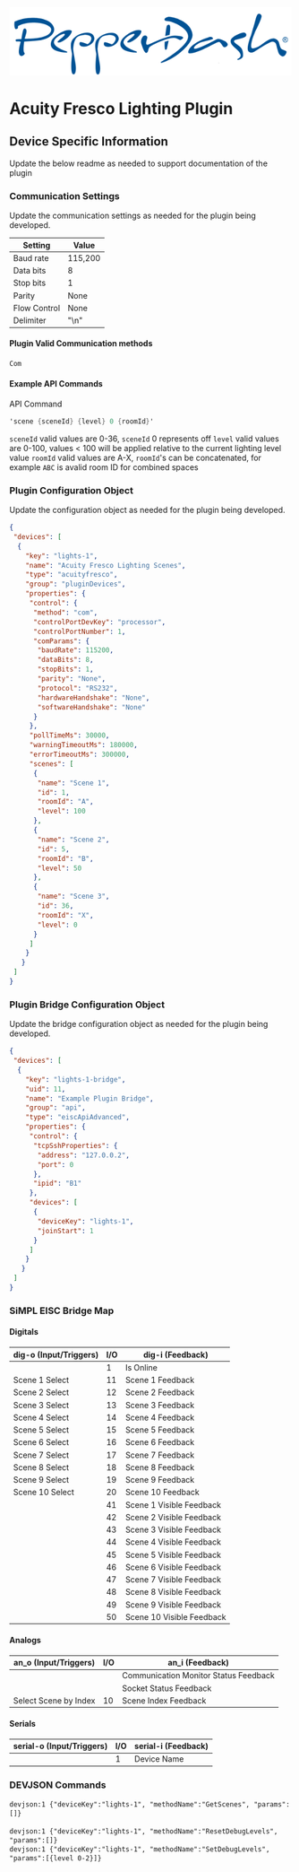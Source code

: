 ![PepperDash Logo](/images/logo_pdt_no_tagline_600.png)

# Acuity Fresco Lighting Plugin

## Device Specific Information

Update the below readme as needed to support documentation of the plugin

### Communication Settings

Update the communication settings as needed for the plugin being developed.

| Setting      | Value   |
| ------------ | ------- |
| Baud rate    | 115,200 |
| Data bits    | 8       |
| Stop bits    | 1       |
| Parity       | None    |
| Flow Control | None    |
| Delimiter    | "\n"    |

#### Plugin Valid Communication methods

```c#
Com
```

#### Example API Commands

API Command

```c#
'scene {sceneId} {level} 0 {roomId}'
```

`sceneId` valid values are 0-36, `sceneId` 0 represents off
`level` valid values are 0-100, values < 100 will be applied relative to the current lighting level value
`roomId` valid values are A-X, `roomId`'s can be concatenated, for example `ABC` is avalid room ID for combined spaces


### Plugin Configuration Object

Update the configuration object as needed for the plugin being developed.

```json
{
 "devices": [
  {
    "key": "lights-1",
    "name": "Acuity Fresco Lighting Scenes",
    "type": "acuityfresco",
    "group": "pluginDevices",
    "properties": {
     "control": {
      "method": "com",
      "controlPortDevKey": "processor",
      "controlPortNumber": 1,
      "comParams": {
       "baudRate": 115200,
       "dataBits": 8,
       "stopBits": 1,
       "parity": "None",
       "protocol": "RS232",
       "hardwareHandshake": "None",
       "softwareHandshake": "None"
      }
     },
     "pollTimeMs": 30000,
     "warningTimeoutMs": 180000,
     "errorTimeoutMs": 300000,
     "scenes": [
      {
       "name": "Scene 1",
       "id": 1,
       "roomId": "A",
       "level": 100
      },
      {
       "name": "Scene 2",
       "id": 5,
       "roomId": "B",
       "level": 50
      },
      {
       "name": "Scene 3",
       "id": 36,
       "roomId": "X",
       "level": 0
      }
     ]
    }
   }  
 ]
}
```

### Plugin Bridge Configuration Object

Update the bridge configuration object as needed for the plugin being developed.

```json
{
 "devices": [
  {
    "key": "lights-1-bridge",
    "uid": 11,
    "name": "Example Plugin Bridge",
    "group": "api",
    "type": "eiscApiAdvanced",
    "properties": {
     "control": {
      "tcpSshProperties": {
       "address": "127.0.0.2",
       "port": 0
      },
      "ipid": "B1"
     },
     "devices": [
      {
       "deviceKey": "lights-1",
       "joinStart": 1
      }
     ]
    }
   }
 ]
}
```

### SiMPL EISC Bridge Map

#### Digitals

| dig-o (Input/Triggers) | I/O | dig-i (Feedback)          |
| ---------------------- | --- | ------------------------- |
|                        | 1   | Is Online                 |
| Scene 1 Select         | 11  | Scene 1 Feedback          |
| Scene 2 Select         | 12  | Scene 2 Feedback          |
| Scene 3 Select         | 13  | Scene 3 Feedback          |
| Scene 4 Select         | 14  | Scene 4 Feedback          |
| Scene 5 Select         | 15  | Scene 5 Feedback          |
| Scene 6 Select         | 16  | Scene 6 Feedback          |
| Scene 7 Select         | 17  | Scene 7 Feedback          |
| Scene 8 Select         | 18  | Scene 8 Feedback          |
| Scene 9 Select         | 19  | Scene 9 Feedback          |
| Scene 10 Select        | 20  | Scene 10 Feedback         |
|                        | 41  | Scene 1 Visible Feedback  |
|                        | 42  | Scene 2 Visible Feedback  |
|                        | 43  | Scene 3 Visible Feedback  |
|                        | 44  | Scene 4 Visible Feedback  |
|                        | 45  | Scene 5 Visible Feedback  |
|                        | 46  | Scene 6 Visible Feedback  |
|                        | 47  | Scene 7 Visible Feedback  |
|                        | 48  | Scene 8 Visible Feedback  |
|                        | 49  | Scene 9 Visible Feedback  |
|                        | 50  | Scene 10 Visible Feedback |

#### Analogs

| an_o (Input/Triggers) | I/O | an_i (Feedback)                       |
| --------------------- | --- | ------------------------------------- |
|                       |     | Communication Monitor Status Feedback |
|                       |     | Socket Status Feedback                |
| Select Scene by Index | 10  | Scene Index Feedback                  |

#### Serials

| serial-o (Input/Triggers) | I/O | serial-i (Feedback) |
| ------------------------- | --- | ------------------- |
|                           | 1   | Device Name         |

### DEVJSON Commands

```plaintext
devjson:1 {"deviceKey":"lights-1", "methodName":"GetScenes", "params":[]}

devjson:1 {"deviceKey":"lights-1", "methodName":"ResetDebugLevels", "params":[]}
devjson:1 {"deviceKey":"lights-1", "methodName":"SetDebugLevels", "params":[{level 0-2}]} 
```
